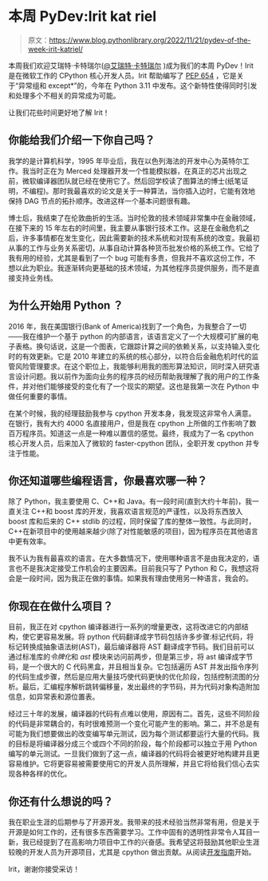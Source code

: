 # 本周 PyDev:Irit kat riel

> 原文：<https://www.blog.pythonlibrary.org/2022/11/21/pydev-of-the-week-irit-katriel/>

本周我们欢迎艾瑞特·卡特瑞尔([@艾瑞特·卡特瑞尔](https://mobile.twitter.com/iritkatriel) )成为我们的本周 PyDev！Irit 是在微软工作的 CPython 核心开发人员。Irit 帮助编写了 [PEP 654](https://peps.python.org/pep-0654/) ，它是关于“异常组和 except*”的，今年在 Python 3.11 中发布。这个新特性使得同时引发和处理多个不相关的异常成为可能。

让我们花些时间更好地了解 Irit！

## 你能给我们介绍一下你自己吗？

我学的是计算机科学，1995 年毕业后，我在以色列海法的开发中心为英特尔工作。我当时正在为 Merced 处理器开发一个性能模拟器，在真正的芯片出现之前，微软编译器团队就已经在使用它了。然后回学校读了图算法的博士(纸笔证明，不编程)。那时我最喜欢的论文是关于一种算法，当你插入边时，它能有效地保持 DAG 节点的拓扑顺序。改进这样一个基本问题很有趣。

博士后，我结束了在伦敦曲折的生活。当时伦敦的技术领域非常集中在金融领域，在接下来的 15 年左右的时间里，我主要从事银行技术工作。这是在金融危机之后，许多事情都在发生变化，因此需要新的技术系统和对现有系统的改变。我最初从事的工作与业务关系密切，从事自动计算各种货币批发价格的系统工作。它给了我有用的经验，尤其是看到了一个 bug 可能有多贵，但我并不喜欢这份工作，不想以此为职业。我逐渐转向更基础的技术领域，为其他程序员提供服务，而不是直接支持业务线。

## 为什么开始用 Python ？

2016 年，我在美国银行(Bank of America)找到了一个角色，为我整合了一切——我在维护一个基于 python 的内部语言，该语言定义了一个大规模可扩展的电子表格。换句话说，这是一个图表，它跟踪计算之间的依赖关系，以支持输入变化时的有效更新。它是 2010 年建立的系统的核心部分，以符合后金融危机时代的监管风险管理要求。在这个职位上，我能够利用我的图形算法知识，同时深入研究语言设计问题。我以前作为面向业务的程序员的经历帮助我理解了我的用户的工作条件，并对他们能够接受的变化有了一个现实的期望。这也是我第一次在 Python 中做任何重要的事情。

在某个时候，我的经理鼓励我参与 cpython 开发本身，我发现这非常令人满意。在银行，我有大约 4000 名直接用户，但是我在 cpython 上所做的工作影响了数百万程序员。知道这一点是一种难以置信的感觉。最终，我成为了一名 cpython 核心开发人员，后来加入了微软的 faster-cpython 团队，全职开发 cpython 并专注于性能。

## 你还知道哪些编程语言，你最喜欢哪一种？

除了 Python，我主要使用 C、C++和 Java。有一段时间(直到大约十年前)，我一直关注 C++和 boost 库的开发，我喜欢语言规范的严谨性，以及将东西放入 boost 库和后来的 C++ stdlib 的过程，同时保留了库的整体一致性。与此同时，C++在新项目中的使用越来越少(除了对性能敏感的项目)，因为程序员在其他语言中更有效率。

我不认为我有最喜欢的语言。在大多数情况下，使用哪种语言不是由我决定的，语言也不是我决定接受工作机会的主要因素。目前我只写了 Python 和 C，我想这将会是一段时间，因为我正在做的事情。如果我有理由使用另一种语言，我会的。

## 你现在在做什么项目？

目前，我正在对 cpython 编译器进行一系列的增量更改，这将改进它的内部结构，使它更容易发展。将 python 代码翻译成字节码包括许多步骤:标记代码，将标记转换成抽象语法树(AST)，最后编译器将 AST 翻译成字节码。我们目前可以通过标准库的*令牌化*和 *ast* 模块来访问前两步，但是第三步，将 ast 编译成字节码，是一个很大的 C 代码黑盒，并且相当复杂。它包括遍历 AST 并发出指令序列的代码生成步骤，然后是应用大量技巧使代码更快的优化阶段，包括控制流图的分析。最后，汇编程序解析跳转偏移量，发出最终的字节码，并为代码对象构造附加信息，如异常表和源位置表。

经过三十年的发展，编译器的代码有点难以使用，原因有二。首先，这些不同阶段的代码是非常耦合的，有时很难预测一个变化可能产生的影响。第二，并不总是有可能为我们想要做出的改变编写单元测试，因为每个测试都要运行大量的代码。我的目标是将编译器分成三个或四个不同的阶段，每个阶段都可以独立于用 Python 编写的单元测试。一旦我们做到了这一点，编译器的代码将会被更好地构建并且更容易维护。它将更容易被需要使用它的开发人员所理解，并且它将给我们信心去实现各种各样的优化。

## 你还有什么想说的吗？

我在职业生涯的后期参与了开源开发。我带来的技术经验当然非常有用，但是关于开源是如何工作的，还有很多东西需要学习。工作中固有的透明性非常令人耳目一新，我已经提到了在高影响力项目中工作的兴奋感。我希望这将鼓励其他职业生涯较晚的开发人员为开源项目，尤其是 cpython 做出贡献。从阅读[开发指南](https://devguide.python.org)开始。

Irit，谢谢你接受采访！